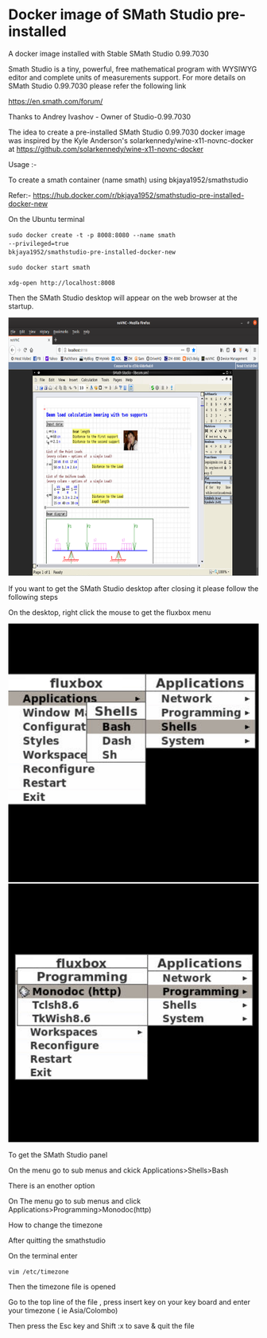 # Docker image of SMath Studio pre-installed

A docker image installed with Stable SMath Studio 0.99.7030

Smath Studio is a tiny, powerful, free mathematical program with WYSIWYG editor and complete units of measurements support. For more details on SMath Studio 0.99.7030 please refer the following link

https://en.smath.com/forum/

Thanks to Andrey Ivashov - Owner of Studio-0.99.7030

The idea to create a pre-installed SMath Studio 0.99.7030 docker image was inspired by the Kyle Anderson's  solarkennedy/wine-x11-novnc-docker at https://github.com/solarkennedy/wine-x11-novnc-docker

Usage :-

To create a smath container (name smath) using bkjaya1952/smathstudio

Refer:- https://hub.docker.com/r/bkjaya1952/smathstudio-pre-installed-docker-new

On the Ubuntu terminal

<code>sudo docker create -t -p 8008:8080 --name smath --privileged=true bkjaya1952/smathstudio-pre-installed-docker-new</code>

<code>sudo docker start smath</code>

<code>xdg-open http://localhost:8008</code>

Then the SMath Studio desktop will appear on the web browser at the startup.

<img src="https://raw.githubusercontent.com/bkjaya2020/smathstudio-pre-installed-docker-new/master/Screenshot%20from%202020-02-16%2010-25-36.png" alt="https://raw.githubusercontent.com/bkjaya2020/smathstudio-pre-installed-docker-new/master/Screenshot%20from%202020-02-16%2010-25-36.png" width="625" height="520">

If you want to get the SMath Studio desktop after closing it please follow the following steps

On the desktop, right click the mouse to get the fluxbox menu

<img src="https://raw.githubusercontent.com/bkjaya2020/smathstudio-pre-installed-docker-new/master/menu1.png" alt="https://raw.githubusercontent.com/bkjaya2020/smathstudio-pre-installed-docker-new/master/menu1.png" width="625" height="520">

<img src="https://raw.githubusercontent.com/bkjaya2020/smathstudio-pre-installed-docker-new/master/menu2.png" alt="https://raw.githubusercontent.com/bkjaya2020/smathstudio-pre-installed-docker-new/master/menu2.png" width="625" height="520">

To get the SMath Studio panel

On the menu go to sub menus and ckick Applications>Shells>Bash

There is an enother option

On The menu go to sub menus and click Applications>Programming>Monodoc(http)

How to change the timezone

After quitting the smathstudio

On the terminal enter

<code>vim /etc/timezone</code>

Then the timezone file is opened

Go to the top line of the file , press insert key on your key board and enter your timezone ( ie Asia/Colombo)

Then press the Esc key and Shift :x to save & quit the file


